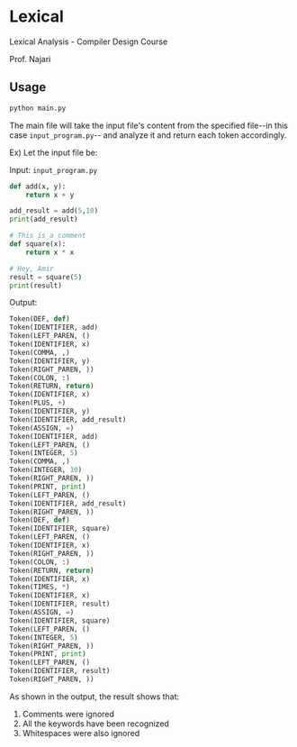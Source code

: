 # Lexical
Lexical Analysis - Compiler Design Course

Prof. Najari

## Usage 
```bash
python main.py
```
The main file will take the input file's content from the specified file--in this case `input_program.py`-- and analyze it and return each token accordingly.

Ex) Let the input file be:

Input: `input_program.py`
```python
def add(x, y):
    return x + y

add_result = add(5,10)
print(add_result)

# This is a comment 
def square(x):
    return x * x

# Hey, Amir
result = square(5)
print(result)

```

Output:
``` Python
Token(DEF, def)
Token(IDENTIFIER, add)
Token(LEFT_PAREN, ()
Token(IDENTIFIER, x)
Token(COMMA, ,)
Token(IDENTIFIER, y)
Token(RIGHT_PAREN, ))
Token(COLON, :)
Token(RETURN, return)
Token(IDENTIFIER, x)
Token(PLUS, +)
Token(IDENTIFIER, y)
Token(IDENTIFIER, add_result)
Token(ASSIGN, =)
Token(IDENTIFIER, add)
Token(LEFT_PAREN, ()
Token(INTEGER, 5)
Token(COMMA, ,)
Token(INTEGER, 10)
Token(RIGHT_PAREN, ))
Token(PRINT, print)
Token(LEFT_PAREN, ()
Token(IDENTIFIER, add_result)
Token(RIGHT_PAREN, ))
Token(DEF, def)
Token(IDENTIFIER, square)
Token(LEFT_PAREN, ()
Token(IDENTIFIER, x)
Token(RIGHT_PAREN, ))
Token(COLON, :)
Token(RETURN, return)
Token(IDENTIFIER, x)
Token(TIMES, *)
Token(IDENTIFIER, x)
Token(IDENTIFIER, result)
Token(ASSIGN, =)
Token(IDENTIFIER, square)
Token(LEFT_PAREN, ()
Token(INTEGER, 5)
Token(RIGHT_PAREN, ))
Token(PRINT, print)
Token(LEFT_PAREN, ()
Token(IDENTIFIER, result)
Token(RIGHT_PAREN, ))
```
As shown in the output, the result shows that:
1. Comments were ignored
2. All the keywords have been recognized
3. Whitespaces were also ignored 
